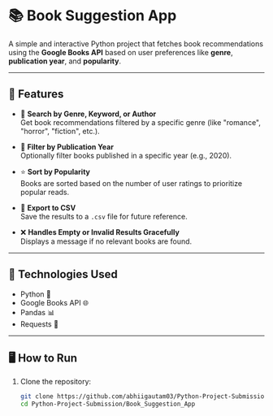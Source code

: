 # 📚 Book Suggestion App

A simple and interactive Python project that fetches book recommendations using the **Google Books API** based on user preferences like **genre**, **publication year**, and **popularity**.

---

## 🚀 Features

- 🔎 **Search by Genre, Keyword, or Author**  
  Get book recommendations filtered by a specific genre (like "romance", "horror", "fiction", etc.).

- 📅 **Filter by Publication Year**  
  Optionally filter books published in a specific year (e.g., 2020).

- ⭐ **Sort by Popularity**  
  Books are sorted based on the number of user ratings to prioritize popular reads.

- 📁 **Export to CSV**  
  Save the results to a `.csv` file for future reference.

- ❌ **Handles Empty or Invalid Results Gracefully**  
  Displays a message if no relevant books are found.

---

## 🧠 Technologies Used

- Python 🐍
- Google Books API 🌐
- Pandas 📊
- Requests 📡

---

## 🖥️ How to Run

1. Clone the repository:
   ```bash
   git clone https://github.com/abhiigautam03/Python-Project-Submission.git
   cd Python-Project-Submission/Book_Suggestion_App
